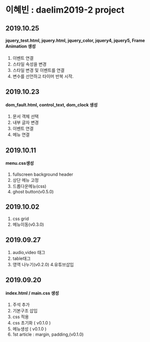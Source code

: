 # 이혜빈 : daelim2019-2 project
 
## 2019.10.25
#### jquery_test.html, jquery.html, jquery_color, jquery4, jquery5, Frame Animation 생성
1. 이벤트 연결
2. 스타일 속성을 변경
3. 스타일 변경 및 이벤트를 연결
4. 변수를 선언하고 타이머 반복 시작.


## 2019.10.23
#### dom_fault.html, control_text, dom_clock 생성
1. 문서 객체 선택
2. 내부 글자 변경
3. 이벤트 연결
4. 메뉴 연결


## 2019.10.11
#### menu.css생성
1. fullscreen background header
2. 상단 메뉴 고정
3. 드롭다운메뉴(css)
4. ghost button(v0.5.0) 

## 2019.10.02
1. css grid
2. 메뉴이동(v0.3.0)

## 2019.09.27
1. audio,video 태그 
2. table태그
3. 영역 나누기(v0.2.0) 
4.유튜브삽입

## 2019.09.20
#### index.html / main.css 생성
1. 주석 추가 <br>
2. 기본구조 삽입
3. css 적용
4. css 초기화 ( v0.1.0 )
5. 메뉴생성 ( v0.1.0 )
6. 1st article : margin, padding,(v0.1.0) 
